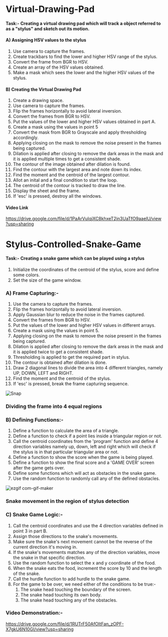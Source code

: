 # Virtual-Drawing-Pad
#### Task:- Creating a virtual drawing pad which will track a object referred to as a "stylus" and sketch out its motion.

#### A) Assigning HSV values to the stylus
1. Use camera to capture the frames.
2. Create trackbars to find the lower and higher HSV range of the stylus.
3. Convert the frame from BGR to HSV.
4. Create an array of the HSV values obtained.
5. Make a mask which sees the lower and the higher HSV values of the stylus.

#### B) Creating the Virtual Drawing Pad
1. Create a drawing space.
2. Use camera to capture the frames.
3. Flip the frames horizontally to avoid lateral inversion.
4. Convert the frames from BGR to HSV.
5. Put the values of the lower and higher HSV values obtained in part A.
6. Create a mask using the values in point 5
7. Convert the mask from BGR to Grayscale and apply thresholding accordingly.
8. Applying closing on the mask to remove the noise present in the frames being captured.
9. Dilation is applied after closing to remove the dark areas in the mask and it is applied multiple times to get a consistent shade.
10. The contour of the image obtained after dilation is found.
11. Find the contour with the largest area and note down its index.
12. Find the moment and the centroid of the largest contour.
13. Allot an inital and a final condition to start the loop.
14. The centroid of the contour is tracked to draw the line.
15. Display the sheet and the frame.
16. If 'esc' is pressed, destroy all the windows.

#### Video Link
https://drive.google.com/file/d/1PaArVuIqjXC8khxeT2jn3UaTfO9aaeIU/view?usp=sharing


# Stylus-Controlled-Snake-Game
#### Task:- Creating a snake game which can be played using a stylus

1. Initialize the coordinates of the centroid of the stylus, score and define some colors.
2. Set the size of the game window.

### A) Frame Capturing:-
1. Use the camera to capture the frames.
2. Flip the frames horizontally to avoid lateral inversion.
3. Apply Gaussian blur to reduce the noise in the frames captured.
4. Convert the frames from BGR to HSV.
5. Put the values of the lower and higher HSV values in different arrays.
6. Create a mask using the values in point 5.
7. Applying closing on the mask to remove the noise present in the frames being captured.
8. Dilation is applied after closing to remove the dark areas in the mask and it is applied twice to get a consistent shade.
9. Thresholding is applied to get the required part in stylus.
10. The contour is obtained after dilation is done.
11. Draw 2 diagonal lines to divide the area into 4 different triangles, namely UP, DOWN, LEFT and RIGHT.
12. Find the moment and the centroid of the stylus.
13. If 'esc' is pressed, break the frame capturing sequence. 

![Snap](https://user-images.githubusercontent.com/89793505/137143426-98663d3e-9de2-46fe-81f3-ac8ae3f8dcfa.png)
### **Dividing the frame into 4 equal regions** 

### B) Defining Functions:-
1. Define a function to calculate the area of a triangle.
2. Define a function to check if a point lies inside a triangular region or not.
3. Call the centroid coordinates from the 'program' function and define 4 direction variables namely up, down, left and right which will check if the stylus is in that particular    triangular area or not.
4. Define a function to show the score when the game is being played.
5. Define a function to show the final score and a 'GAME OVER' screen after the game gets over.
6. Define some functions which will act as obstacles in the snake game.
7. Use the random function to randomly call any of the defined obstacles.

![ezgif com-gif-maker](https://user-images.githubusercontent.com/89793505/137146636-dca5119c-4865-42c5-a94b-3d0384e25208.gif)
### Snake movement in the region of stylus detection

### C) Snake Game Logic:-
1. Call the centroid coordinates and use the 4 direction variables defined in point 3 in part B.
2. Assign those directions to the snake's movements.
3. Make sure the snake's next movement cannot be the reverse of the current direction it's moving in.
4. If the snake's movements matches any of the direction variables, move the snake in that specific direction.
5. Use the random function to select the x and y coordinate of the food.
6. When the snake eats the food, increment the score by 10 and the length of the snake.
7. Call the hurdle function to add hurdle to the snake game.
8. For the game to be over, we need either of the conditions to be true:-
   1. The snake head touching the boundary of the screen.
   2. The snake head touching its own body.
   3. The snake head touching any of the obstacles.
   
### Video Demonstration:-
https://drive.google.com/file/d/1RUTrF50AfOItFan_zOPF-X7gkU6N10GI/view?usp=sharing
